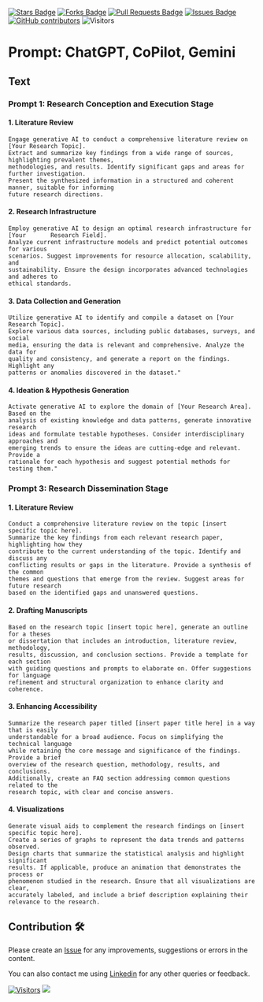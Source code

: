 <a href="https://github.com/drshahizan/SLR-FC/stargazers"><img src="https://img.shields.io/github/stars/drshahizan/SLR-FC" alt="Stars Badge"/></a>
<a href="https://github.com/drshahizan/SLR-FC/network/members"><img src="https://img.shields.io/github/forks/drshahizan/SLR-FC" alt="Forks Badge"/></a>
<a href="https://github.com/drshahizan/SLR-FC"><img src="https://img.shields.io/github/issues-pr/drshahizan/SLR-FC" alt="Pull Requests Badge"/></a>
<a href="https://github.com/drshahizan/SLR-FC/issues"><img src="https://img.shields.io/github/issues/drshahizan/SLR-FC" alt="Issues Badge"/></a>
<a href="https://github.com/drshahizan/SLR-FC/graphs/contributors"><img alt="GitHub contributors" src="https://img.shields.io/github/contributors/drshahizan/SLR-FC?color=2b9348"></a>
![Visitors](https://api.visitorbadge.io/api/visitors?path=https%3A%2F%2Fgithub.com%2Fdrshahizan%2FSLR-FC&labelColor=%23d9e3f0&countColor=%23697689&style=flat)

# Prompt: ChatGPT, CoPilot, Gemini

## Text

### Prompt 1: Research Conception and Execution Stage

#### 1. Literature Review
  ```
  Engage generative AI to conduct a comprehensive literature review on [Your Research Topic].
  Extract and summarize key findings from a wide range of sources, highlighting prevalent themes,
  methodologies, and results. Identify significant gaps and areas for further investigation.
  Present the synthesized information in a structured and coherent manner, suitable for informing
  future research directions.
  ```
#### 2. Research Infrastructure
  ```
  Employ generative AI to design an optimal research infrastructure for [Your       Research Field]. 
  Analyze current infrastructure models and predict potential outcomes for various 
  scenarios. Suggest improvements for resource allocation, scalability, and 
  sustainability. Ensure the design incorporates advanced technologies and adheres to 
  ethical standards.
  ```

#### 3. Data Collection and Generation
  ```
  Utilize generative AI to identify and compile a dataset on [Your Research Topic].
  Explore various data sources, including public databases, surveys, and social
  media, ensuring the data is relevant and comprehensive. Analyze the data for
  quality and consistency, and generate a report on the findings. Highlight any
  patterns or anomalies discovered in the dataset."
  ```

#### 4. Ideation & Hypothesis Generation
  ```
  Activate generative AI to explore the domain of [Your Research Area]. Based on the
  analysis of existing knowledge and data patterns, generate innovative research
  ideas and formulate testable hypotheses. Consider interdisciplinary approaches and
  emerging trends to ensure the ideas are cutting-edge and relevant. Provide a
  rationale for each hypothesis and suggest potential methods for testing them." 
  ```

### Prompt 3: Research Dissemination Stage

#### 1. Literature Review
  ```
  Conduct a comprehensive literature review on the topic [insert specific topic here].
  Summarize the key findings from each relevant research paper, highlighting how they
  contribute to the current understanding of the topic. Identify and discuss any
  conflicting results or gaps in the literature. Provide a synthesis of the common
  themes and questions that emerge from the review. Suggest areas for future research
  based on the identified gaps and unanswered questions.
  ```


#### 2. Drafting Manuscripts
  ```
  Based on the research topic [insert topic here], generate an outline for a theses
  or dissertation that includes an introduction, literature review, methodology,
  results, discussion, and conclusion sections. Provide a template for each section
  with guiding questions and prompts to elaborate on. Offer suggestions for language
  refinement and structural organization to enhance clarity and coherence.
  ```
#### 3. Enhancing Accessibility
  ```
  Summarize the research paper titled [insert paper title here] in a way that is easily
  understandable for a broad audience. Focus on simplifying the technical language
  while retaining the core message and significance of the findings. Provide a brief
  overview of the research question, methodology, results, and conclusions.
  Additionally, create an FAQ section addressing common questions related to the
  research topic, with clear and concise answers.
  ```

#### 4. Visualizations
  ```
  Generate visual aids to complement the research findings on [insert specific topic here].
  Create a series of graphs to represent the data trends and patterns observed.
  Design charts that summarize the statistical analysis and highlight significant
  results. If applicable, produce an animation that demonstrates the process or
  phenomenon studied in the research. Ensure that all visualizations are clear,
  accurately labeled, and include a brief description explaining their relevance to the research.
  ```


## Contribution 🛠️
Please create an [Issue](https://github.com/drshahizan/SLR-FC/issues) for any improvements, suggestions or errors in the content.

You can also contact me using [Linkedin](https://www.linkedin.com/in/drshahizan/) for any other queries or feedback.

[![Visitors](https://api.visitorbadge.io/api/visitors?path=https%3A%2F%2Fgithub.com%2Fdrshahizan&labelColor=%23697689&countColor=%23555555&style=plastic)](https://visitorbadge.io/status?path=https%3A%2F%2Fgithub.com%2Fdrshahizan)
![](https://hit.yhype.me/github/profile?user_id=81284918)

